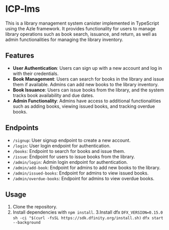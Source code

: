 # ICP-lms
This is a library management system canister implemented in TypeScript using the Azle framework. It provides functionality for users to manage library operations such as book search, issuance, and return, as well as admin functionalities for managing the library inventory.

## Features

- **User Authentication**: Users can sign up with a new account and log in with their credentials.
- **Book Management**: Users can search for books in the library and issue them if available. Admins can add new books to the library inventory.
- **Book Issuance**: Users can issue books from the library, and the system tracks book availability and due dates.
- **Admin Functionality**: Admins have access to additional functionalities such as adding books, viewing issued books, and tracking overdue books.

## Endpoints

- `/signup`: User signup endpoint to create a new account.
- `/login`: User login endpoint for authentication.
- `/books`: Endpoint to search for books and issue them.
- `/issue`: Endpoint for users to issue books from the library.
- `/admin/login`: Admin login endpoint for authentication.
- `/admin/add-book`: Endpoint for admins to add new books to the library.
- `/admin/issued-books`: Endpoint for admins to view issued books.
- `/admin/overdue-books`: Endpoint for admins to view overdue books.

## Usage

1. Clone the repository.
2. Install dependencies with ```npm install```.
3.Install dfx
```DFX_VERSION=0.15.0 sh -ci "$(curl -fsSL https://sdk.dfinity.org/install.sh)```
```dfx start --background```

